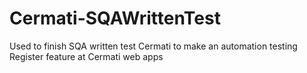 # Cermati-SQAWrittenTest
Used to finish SQA written test Cermati to make an automation testing Register feature at Cermati web apps
